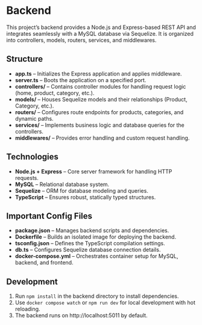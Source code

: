 # Backend

This project’s backend provides a Node.js and Express-based REST API and integrates seamlessly with a MySQL database via Sequelize. It is organized into controllers, models, routers, services, and middlewares.

## Structure

- **app.ts** – Initializes the Express application and applies middleware.
- **server.ts** – Boots the application on a specified port.
- **controllers/** – Contains controller modules for handling request logic (home, product, category, etc.).
- **models/** – Houses Sequelize models and their relationships (Product, Category, etc.).
- **routers/** – Configures route endpoints for products, categories, and dynamic paths.
- **services/** – Implements business logic and database queries for the controllers.
- **middlewares/** – Provides error handling and custom request handling.

## Technologies

- **Node.js + Express** – Core server framework for handling HTTP requests.
- **MySQL** – Relational database system.
- **Sequelize** – ORM for database modeling and queries.
- **TypeScript** – Ensures robust, statically typed structures.

## Important Config Files

- **package.json** – Manages backend scripts and dependencies.
- **Dockerfile** – Builds an isolated image for deploying the backend.
- **tsconfig.json** – Defines the TypeScript compilation settings.
- **db.ts** – Configures Sequelize database connection details.
- **docker-compose.yml** – Orchestrates container setup for MySQL, backend, and frontend.

## Development

1. Run `npm install` in the backend directory to install dependencies.
2. Use `docker compose watch` or `npm run dev` for local development with hot reloading.
3. The backend runs on http://localhost:5011 by default.
